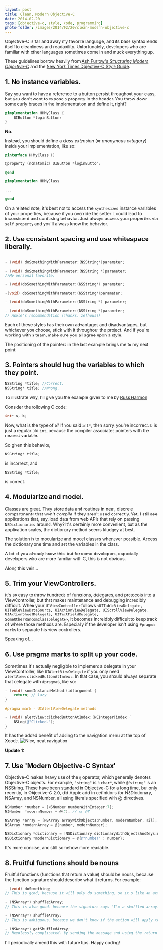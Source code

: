 ```yaml
---
layout: post
title: Clean, Modern Objective-C
date: 2014-02-20
tags: [objective-c, style, code, programming]
photo-folder: /images/2014/02/20/clean-modern-objective-c
---
```


Objective-C is far and away my favorite language, and its base syntax lends
itself to cleanliness and readability. Unfortunately, developers who are familiar
with other languages sometimes come in and muck everything up.

These guidelines borrow heavily from [Ash Furrow's *Structuring Modern Objective-C*](http://ashfurrow.com/blog/structuring-modern-objective-c)
and the [New York Times Objective-C Style Guide](https://github.com/NYTimes/objective-c-style-guide).

## 1. No instance variables.

Say you want to have a reference to a button persist throughout your class, but
you don't want to expose a property in the header.
You throw down some curly braces in the implementation and define it, right?

```objective-c
@implementation HHMyClass {
    UIButton *loginButton;
}
```

**No.**

Instead, you should define a *class extension* (or *anonymous category*) inside your implementation,
like so:

```objective-c
@interface HHMyClass ()

@property (nonatomic) UIButton *loginButton;

@end

@implementation HHMyClass

...

@end
```

On a related note, it's best not to access the `synthesized`
instance variables of your properties, because if you override the setter it
could lead to inconsistent and confusing behavior.
Just always access your properties via `self.property` and you'll always know
the behavior.

## 2. Use consistent spacing and use whitespace liberally.

```objective-c

- (void) doSomethingWithParameter:(NSString*)parameter;

- (void) doSomethingWithParameter:(NSString *)parameter;
//My personal favorite.

- (void)doSomethingWithParameter:(NSString*) parameter;

-(void) doSomethingWithParameter:(NSString*)parameter;

- (void)doSomethingWithParameter:(NSString *) parameter;

- (void)doSomethingWithParameter:(NSString *)parameter;
// Apple's recommendation (thanks, zefhous!)
```
Each of these styles has their own advantages and disadvantages, but whichever
you choose, stick with it throughout the project. And if you're working with a
team, make sure you all agree upon a style.

The positioning of the pointers in the last example brings me to my next point:

## 3. Pointers should hug the variables to which they point.

```objective-c
NSString *title; //Correct.
NSString* title; //Wrong.
```

To illustrate why, I'll give you the example given to me by
[Russ Harmon](http://rus.har.mn)

Consider the following C code:

```c
int* a, b;
```

Now, what is the type of `b`? If you said `int*`, then sorry, you're incorrect.
`b` is just a regular old `int`, because the compiler associates pointers with
the nearest variable.

So given this behavior,

```objective-c
NSString* title;
```

is incorrect, and

```objective-c
NSString *title;
```

is correct.

## 4. Modularize and model.

Classes are great. They store data and routines in neat, discrete compartments
that won't *compile* if they aren't used correctly. Yet, I still see applications
that, say, load data from web APIs that rely on passing `NSDictionaries` around.
Why? It's certainly more convenient, but as the application scales, the dictionary
method seems kludgey at best.

The solution is to modularize and model classes whenever possible. Access the
dictionary one time and set the variables in the class.

A lot of you already know this, but for some developers, especially developers
who are more familiar with C, this is not obvious.

Along this vein...

## 5. Trim your ViewControllers.

It's so easy to throw hundreds of functions, delegates, and protocols into a
ViewController, but that makes maintenance and debugging incredibly difficult.
When your `UIViewController` follows `<UITableViewDelegate, UITableViewDataSource,
UIActionViewDelegate, UIScrollViewDelegate, UIActionSheetDelegate,
UITextFieldDelegate, SomeOtherRandomClassDelegate>`, it becomes increidbly
difficult to keep track of where those methods are. Especially if the developer
isn't using `#pragma mark`s to separate his view controllers.

Speaking of...

## 6. Use pragma marks to split up your code.

Sometimes it's actually negligible to implement a delegate in your ViewController,
like `UIAlertViewDelegate` if you only need `alertView:clickedButtonAtIndex:`.
In that case, you should always separate that delegate with `#pragma`s, like so:

```objective-c
- (void) someInstanceMethod:(id)argument {
    return; // lazy
}

#pragma mark - UIAlertViewDelegate methods

- (void) alertView:clickedButtonAtIndex:(NSInteger)index {
    NSLog(@"Clicked.");
}
```

It has the added benefit of adding to the navigation menu at the top of Xcode.
![Nice, neat navigation]({{page.photo-folder}}/navigation.png)

**Update 1:**

## 7. Use 'Modern Objective-C Syntax'

Objective-C makes heavy use of the `@` operator, which generally denotes
Objective-C objects. For example, `"string"` is a `char*`, while `@"string"` is
an NSString. These have been standard in Objective-C for a long time, but only
recently, in Objective-C 2.0, did Apple add in definitions for NSDictionary,
NSArray, and NSNumber, all using literals specified with @ directives.

```objective-c
NSNumber *number = [NSNumber numberWithInteger:7];
NSNumber *modernNumber = @(7); // or @7

NSArray *array = [NSArray arrayWithObjects:number, modernNumber, nil];
NSArray *modernArray = @[number, modernNumber];

NSDictionary *dictionary = [NSDictionary dictionaryWithObjectsAndKeys:number, @"number"];
NSDictionary *modernDictionary = @{@"number" : number};
```

It's more concise, and still somehow more readable.

## 8. Fruitful functions should be nouns

Fruitful functions (functions that return a value) should be nouns, because the
function signature should describe what it returns. For example:

```objective-c
- (void) doSomething;
// This is good, because it will only do something, so it's like an action.

- (NSArray*) shuffledArray;
// This is also good, because the signature says 'I'm a shuffled array.'

- (NSArray*) shuffleArray;
// This is ambiguous, because we don't know if the action will apply to the object itself or if it will just return a shuffled array.

- (NSArray*) getShuffledArray;
// Needlessly complicated. By sending the message and using the return value, you are implicitly 'getting' the array.
```

I'll periodically amend this with future tips.
Happy coding!
